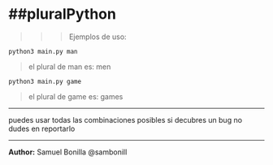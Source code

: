 ##pluralPython
============

>>> Ejemplos de uso:

`python3 main.py man`
> el plural de man es: men
  
`python3 main.py game`
> el plural de game es: games
  
---  

puedes usar todas las combinaciones posibles si decubres un bug no dudes en reportarlo

---

**Author:** Samuel Bonilla @sambonill
